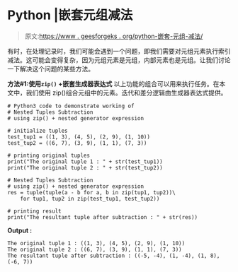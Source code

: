 # Python |嵌套元组减法

> 原文:[https://www . geesforgeks . org/python-嵌套-元组-减法/](https://www.geeksforgeeks.org/python-nested-tuples-subtraction/)

有时，在处理记录时，我们可能会遇到一个问题，即我们需要对元组元素执行索引减法。这可能会变得复杂，因为元组元素是元组，内部元素也是元组。让我们讨论一下解决这个问题的某些方法。

**方法#1:使用`zip()` +嵌套生成器表达式**
以上功能的组合可以用来执行任务。在本文中，我们使用 zip()组合元组中的元素。迭代和差分逻辑由生成器表达式提供。

```
# Python3 code to demonstrate working of
# Nested Tuples Subtraction
# using zip() + nested generator expression

# initialize tuples
test_tup1 = ((1, 3), (4, 5), (2, 9), (1, 10))
test_tup2 = ((6, 7), (3, 9), (1, 1), (7, 3))

# printing original tuples
print("The original tuple 1 : " + str(test_tup1))
print("The original tuple 2 : " + str(test_tup2))

# Nested Tuples Subtraction
# using zip() + nested generator expression
res = tuple(tuple(a - b for a, b in zip(tup1, tup2))\
    for tup1, tup2 in zip(test_tup1, test_tup2))

# printing result
print("The resultant tuple after subtraction : " + str(res))
```

**Output :**

```
The original tuple 1 : ((1, 3), (4, 5), (2, 9), (1, 10))
The original tuple 2 : ((6, 7), (3, 9), (1, 1), (7, 3))
The resultant tuple after subtraction : ((-5, -4), (1, -4), (1, 8), (-6, 7))

```